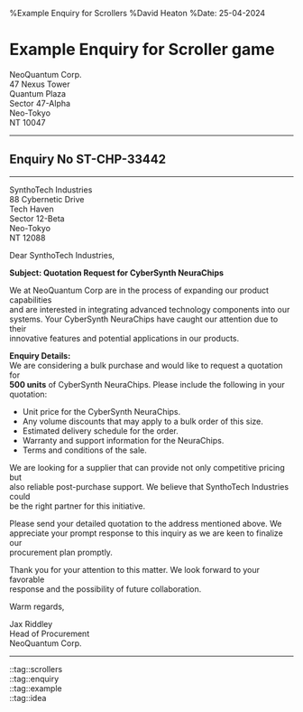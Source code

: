 %Example Enquiry for Scrollers
%David Heaton
%Date: 25-04-2024

# Example Enquiry for Scroller game

NeoQuantum Corp.  
47 Nexus Tower  
Quantum Plaza  
Sector 47-Alpha  
Neo-Tokyo  
NT 10047  

---

## Enquiry No ST-CHP-33442

---

SynthoTech Industries  
88 Cybernetic Drive  
Tech Haven  
Sector 12-Beta  
Neo-Tokyo  
NT 12088  


Dear SynthoTech Industries,  

**Subject: Quotation Request for CyberSynth NeuraChips**  

We at NeoQuantum Corp are in the process of expanding our product capabilities  
and are interested in integrating advanced technology components into our  
systems. Your CyberSynth NeuraChips have caught our attention due to their  
innovative features and potential applications in our products.  

**Enquiry Details:**  
We are considering a bulk purchase and would like to request a quotation for  
**500 units** of CyberSynth NeuraChips. Please include the following in your  
quotation:    

- Unit price for the CyberSynth NeuraChips.  
- Any volume discounts that may apply to a bulk order of this size.  
- Estimated delivery schedule for the order.  
- Warranty and support information for the NeuraChips.  
- Terms and conditions of the sale.  

We are looking for a supplier that can provide not only competitive pricing but  
also reliable post-purchase support. We believe that SynthoTech Industries could  
be the right partner for this initiative.    

Please send your detailed quotation to the address mentioned above. We  
appreciate your prompt response to this inquiry as we are keen to finalize our  
procurement plan promptly.    

Thank you for your attention to this matter. We look forward to your favorable  
response and the possibility of future collaboration.  

Warm regards,  

Jax Riddley  
Head of Procurement  
NeoQuantum Corp.  

---
::tag::scrollers  
::tag::enquiry  
::tag::example  
::tag::idea
